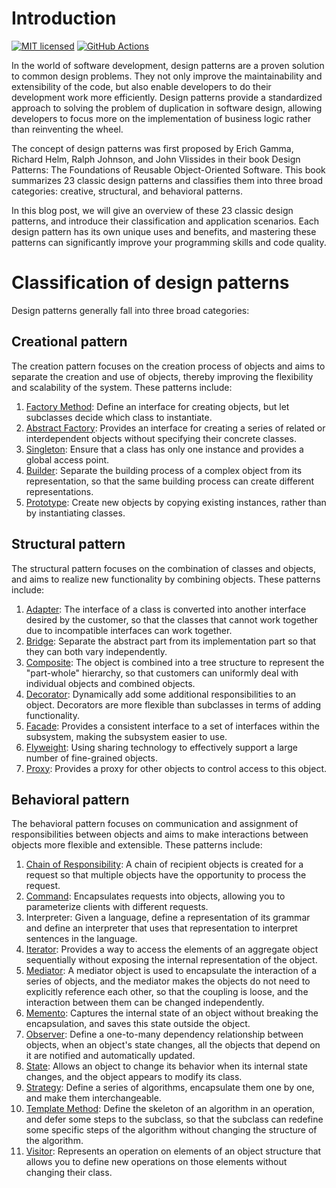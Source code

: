 # Introduction

[![MIT licensed](https://img.shields.io/badge/license-MIT-blue.svg)]([https://gitlab.aiursoft.cn/aiursoft/tracer/-/blob/master/](https://github.com/Tangtang1997/DesignPatterns/edit/master/)LICENSE)
[![GitHub Actions](https://github.com/Tangtang1997/DesignPatterns/workflows/dotnet/badge.svg)](https://github.com/Tangtang1997/DesignPatterns/actions)

In the world of software development, design patterns are a proven solution to common design problems. They not only improve the maintainability and extensibility of the code, but also enable developers to do their development work more efficiently. Design patterns provide a standardized approach to solving the problem of duplication in software design, allowing developers to focus more on the implementation of business logic rather than reinventing the wheel.

The concept of design patterns was first proposed by Erich Gamma, Richard Helm, Ralph Johnson, and John Vlissides in their book Design Patterns: The Foundations of Reusable Object-Oriented Software. This book summarizes 23 classic design patterns and classifies them into three broad categories: creative, structural, and behavioral patterns.

In this blog post, we will give an overview of these 23 classic design patterns, and introduce their classification and application scenarios. Each design pattern has its own unique uses and benefits, and mastering these patterns can significantly improve your programming skills and code quality.

# Classification of design patterns
Design patterns generally fall into three broad categories:

## Creational pattern
The creation pattern focuses on the creation process of objects and aims to separate the creation and use of objects, thereby improving the flexibility and scalability of the system. These patterns include:

1. [Factory Method](./doc/01-CreationMode/01-FactoryMethodPattern.md): Define an interface for creating objects, but let subclasses decide which class to instantiate.
2. [Abstract Factory](./doc/01-CreationMode/02-AbstractFactoryPattern.md): Provides an interface for creating a series of related or interdependent objects without specifying their concrete classes.
3. [Singleton](./doc/01-CreationMode/03-SingletonPattern.md): Ensure that a class has only one instance and provides a global access point.
4. [Builder](./doc/01-CreationMode/04-BuilderPattern.md): Separate the building process of a complex object from its representation, so that the same building process can create different representations.
5. [Prototype](./doc/01-CreationMode/05-ProtoTypePattern.md): Create new objects by copying existing instances, rather than by instantiating classes.

## Structural pattern
The structural pattern focuses on the combination of classes and objects, and aims to realize new functionality by combining objects. These patterns include:

1. [Adapter](./doc/02-StructureMode/01-AdapterPattern.md): The interface of a class is converted into another interface desired by the customer, so that the classes that cannot work together due to incompatible interfaces can work together.
2. [Bridge](./doc/02-StructureMode/02-BridgePattern.md): Separate the abstract part from its implementation part so that they can both vary independently.
3. [Composite](./doc/02-StructureMode/03-CompositePattern.md): The object is combined into a tree structure to represent the "part-whole" hierarchy, so that customers can uniformly deal with individual objects and combined objects.
4. [Decorator](./doc/02-StructureMode/04-DecoratorPattern.md): Dynamically add some additional responsibilities to an object. Decorators are more flexible than subclasses in terms of adding functionality.
5. [Facade](./doc/02-StructureMode/05-FacadePattern.md): Provides a consistent interface to a set of interfaces within the subsystem, making the subsystem easier to use.
6. [Flyweight](./doc/02-StructureMode/06-FlyweightPattern.md): Using sharing technology to effectively support a large number of fine-grained objects.
7. [Proxy](./doc/02-StructureMode/07-ProxyPattern.md): Provides a proxy for other objects to control access to this object.

## Behavioral pattern
The behavioral pattern focuses on communication and assignment of responsibilities between objects and aims to make interactions between objects more flexible and extensible. These patterns include:

1. [Chain of Responsibility](./doc/03-BehavioralMode/01-ChainOfResponsibilityPattern.md): A chain of recipient objects is created for a request so that multiple objects have the opportunity to process the request.
2. [Command](./doc/03-BehavioralMode/02-CommandPattern.md): Encapsulates requests into objects, allowing you to parameterize clients with different requests.
3. Interpreter: Given a language, define a representation of its grammar and define an interpreter that uses that representation to interpret sentences in the language.
4. [Iterator](./doc/03-BehavioralMode/04-IteratorPattern.md): Provides a way to access the elements of an aggregate object sequentially without exposing the internal representation of the object.
5. [Mediator](./doc/03-BehavioralMode/05-MediatorPattern.md): A mediator object is used to encapsulate the interaction of a series of objects, and the mediator makes the objects do not need to explicitly reference each other, so that the coupling is loose, and the interaction between them can be changed independently.
6. [Memento](./doc/03-BehavioralMode/06-MementoPattern.md): Captures the internal state of an object without breaking the encapsulation, and saves this state outside the object.
7. [Observer](./doc/03-BehavioralMode/07-ObserverPattern.md): Define a one-to-many dependency relationship between objects, when an object's state changes, all the objects that depend on it are notified and automatically updated.
8. [State](./doc/03-BehavioralMode/08-StatePattern.md): Allows an object to change its behavior when its internal state changes, and the object appears to modify its class.
9. [Strategy](./doc/03-BehavioralMode/09-StrategyPattern.md): Define a series of algorithms, encapsulate them one by one, and make them interchangeable.
10. [Template Method](./doc/03-BehavioralMode/10-TemplateMethodPattern.md): Define the skeleton of an algorithm in an operation, and defer some steps to the subclass, so that the subclass can redefine some specific steps of the algorithm without changing the structure of the algorithm.
11. [Visitor](./doc/03-BehavioralMode/11-VisitorPattern.md): Represents an operation on elements of an object structure that allows you to define new operations on those elements without changing their class.
